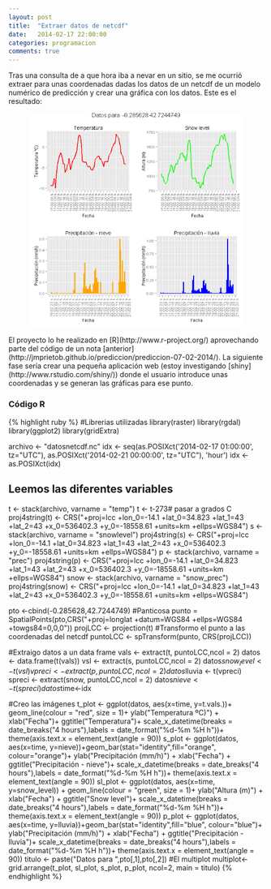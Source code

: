 ```yaml
---
layout: post
title:  "Extraer datos de netcdf"
date:   2014-02-17 22:00:00
categories: programacion
comments: true
---
```


Tras una consulta de a que hora iba a nevar en un sitio, se me ocurrió extraer para unas coordenadas dadas los datos de un netcdf de un modelo numérico de predicción y crear una gráfica con los datos. Este es el resultado:
<figure>
	<img src="/images/Rplot.png">
</figure>
El proyecto lo he realizado en [R](http://www.r-project.org/) aprovechando parte del código de un nota [anterior](http://jmprietob.github.io/prediccion/prediccion-07-02-2014/). La siguiente fase sería crear una pequeña aplicación web (estoy investigando [shiny](http://www.rstudio.com/shiny/)) donde el usuario introduce unas coordenadas y se generan las gráficas para ese punto.

### Código R

{% highlight ruby %}
#Librerias utilizadas
library(raster)
library(rgdal)
library(ggplot2)
library(gridExtra)

archivo <- "datosnetcdf.nc"
idx <- seq(as.POSIXct('2014-02-17 01:00:00', tz="UTC"),
	as.POSIXct('2014-02-21 00:00:00', tz="UTC"), 'hour')
idx <- as.POSIXct(idx)

## Leemos las diferentes variables
t <- stack(archivo, varname = "temp")
t <- t-273# pasar a grados C
proj4string(t) <- CRS("+proj=lcc +lon_0=-14.1 +lat_0=34.823 +lat_1=43 +lat_2=43 +x_0=536402.3 +y_0=-18558.61 +units=km +ellps=WGS84")
s <- stack(archivo, varname = "snowlevel")
proj4string(s) <- CRS("+proj=lcc +lon_0=-14.1 +lat_0=34.823 +lat_1=43 +lat_2=43 +x_0=536402.3 +y_0=-18558.61 +units=km +ellps=WGS84")
p <- stack(archivo, varname = "prec")
proj4string(p) <- CRS("+proj=lcc +lon_0=-14.1 +lat_0=34.823 +lat_1=43 +lat_2=43 +x_0=536402.3 +y_0=-18558.61 +units=km +ellps=WGS84")
snow <- stack(archivo, varname = "snow_prec")
proj4string(snow) <- CRS("+proj=lcc +lon_0=-14.1 +lat_0=34.823 +lat_1=43 +lat_2=43 +x_0=536402.3 +y_0=-18558.61 +units=km +ellps=WGS84")

pto <-cbind(-0.285628,42.7244749) #Panticosa 
punto = SpatialPoints(pto,CRS("+proj=longlat +datum=WGS84 +ellps=WGS84 +towgs84=0,0,0"))
projLCC <- projection(t)
#Transformo el punto a las coordenadas del netcdf
puntoLCC <- spTransform(punto, CRS(projLCC)) 

#Extraigo datos a un data frame
vals <- extract(t, puntoLCC,ncol = 2)
datos <- data.frame(t(vals))
vsl <- extract(s, puntoLCC,ncol = 2)
datos$snow_level <- t(vsl)
vpreci <- extract(p, puntoLCC,ncol = 2)
datos$lluvia <- t(vpreci)
spreci <- extract(snow, puntoLCC,ncol = 2)
datos$nieve <- t(spreci)
datos$time<-idx
   
#Creo las imágenes
t_plot <- ggplot(datos, aes(x=time, y=t.vals.))+ geom_line(colour = "red", size = 1)+
	ylab("Temperatura ºC)") + xlab("Fecha")+ ggtitle("Temperatura")+
	scale_x_datetime(breaks = date_breaks("4 hours"),labels = date_format("%d-%m %H h"))+
	theme(axis.text.x = element_text(angle = 90))
s_plot <- ggplot(datos, aes(x=time, y=nieve))+geom_bar(stat="identity",fill="orange", colour="orange")+
	ylab("Precipitación (mm/h)") + xlab("Fecha") + ggtitle("Precipitación - nieve")+
	scale_x_datetime(breaks = date_breaks("4 hours"),labels = date_format("%d-%m %H h"))+
	theme(axis.text.x = element_text(angle = 90))
sl_plot <- ggplot(datos, aes(x=time, y=snow_level)) + geom_line(colour = "green", size = 1)+
	ylab("Altura (m)") + xlab("Fecha") + ggtitle("Snow level")+
	scale_x_datetime(breaks = date_breaks("4 hours"),labels = date_format("%d-%m %H h"))+
	theme(axis.text.x = element_text(angle = 90))
p_plot <- ggplot(datos, aes(x=time, y=lluvia))+geom_bar(stat="identity",fill="blue", colour="blue")+
	ylab("Precipitación (mm/h)") + xlab("Fecha") + ggtitle("Precipitación - lluvia")+
	scale_x_datetime(breaks = date_breaks("4 hours"),labels = date_format("%d-%m %H h"))+
	theme(axis.text.x = element_text(angle = 90))
titulo <- paste("Datos para ",pto[,1],pto[,2])
#El multiplot
multiplot<-grid.arrange(t_plot, sl_plot, s_plot, p_plot, ncol=2, main = titulo)
{% endhighlight %}